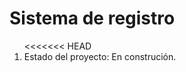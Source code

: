<h1>Sistema de registro</h1>

<ol type="1">
<<<<<<< HEAD
  <li>Estado del proyecto: En construción.</li>
</ol>
